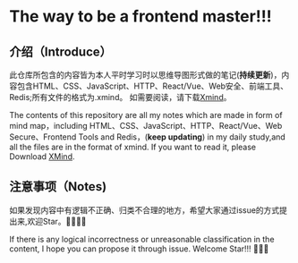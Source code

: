 # The way to be a frontend master!!!
## 介绍（Introduce）
此仓库所包含的内容皆为本人平时学习时以思维导图形式做的笔记(**持续更新**)，内容包含HTML、CSS、JavaScript、HTTP、React/Vue、Web安全、前端工具、Redis;所有文件的格式为.xmind。
如需要阅读，请下载[Xmind](https://www.xmind.cn/)。

The contents of this repository are all my notes which are made in form of mind map，including HTML、CSS、JavaScript、HTTP、React/Vue、Web Secure、Frontend Tools and Redis，(**keep updating**) in my daily study,and all the files are in the format of xmind. 
If you want to read it, please Download [XMind](https://www.xmind.cn/).

## 注意事项（Notes)
如果发现内容中有逻辑不正确、归类不合理的地方，希望大家通过issue的方式提出来,欢迎Star。👏👏👏👏

If there is any logical incorrectness or unreasonable classification in the content, I hope you can propose it through issue.
Welcome Star!!! 👏👏👏


